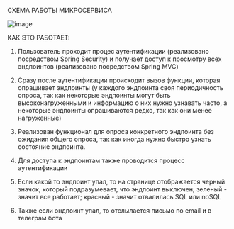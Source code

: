 СХЕМА РАБОТЫ МИКРОСЕРВИСА

![image](https://github.com/malykhnik/CheckServicesHealth/assets/91732507/9a4f1200-8bb6-4818-a06d-da703f080886)

КАК ЭТО РАБОТАЕТ:

1) Пользователь проходит процес аутентификации (реализовано посредством Spring Security) и получает доступ к просмотру всех эндпоинтов (реализовано посредством Spring MVC)

2) Сразу после аутентификации происходит вызов функции, которая опрашивает эндпоинты (у каждого эндпоинта своя периодичность опроса, так как некоторые эндпоинты могут быть высоконагруженными и информацию о них нужно узнавать часто, а некоторые эндпоинты опрашиваются редко, так как они менее нагруженные)

3) Реализован функционал для опроса конкретного эндпоинта без ожидания общего опроса, так как иногда нужно быстро узнать состояние эндпоинта.

4) Для доступа к эндпоинтам также проводится процесс аутентификации

5) Если какой то эндпоинт упал, то на странице отображается черный значок, который подразумевает, что эндпоинт выключен; зеленый - значит все работает; красный - значит отвалилась SQL или noSQL

6) Также если эндпоинт упал, то отслылается письмо по email и в телеграм бота
